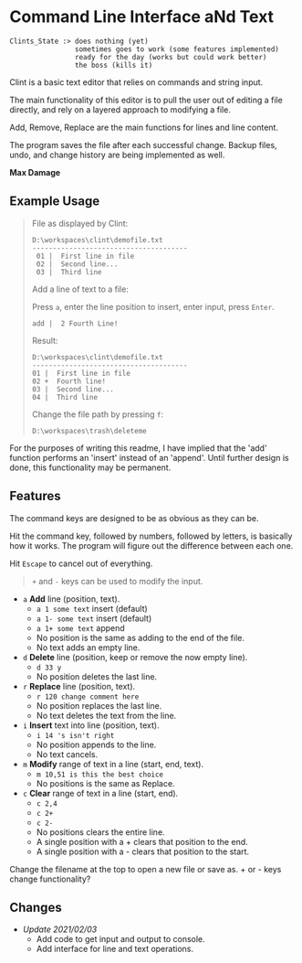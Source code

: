 # Command Line Interface aNd Text

```
Clints_State :> does nothing (yet)
                sometimes goes to work (some features implemented)
                ready for the day (works but could work better)
                the boss (kills it)
```

Clint is a basic text editor that relies on commands and string input.

The main functionality of this editor is to pull the user out of editing a file directly, and rely on a layered approach to modifying a file.

Add, Remove, Replace are the main functions for lines and line content.

The program saves the file after each successful change.  Backup files, undo, and change history are being implemented as well.

**Max Damage**

## Example Usage

> File as displayed by Clint:
>
> ```
> D:\workspaces\clint\demofile.txt
> --------------------------------------
>  01 |  First line in file
>  02 |  Second line...
>  03 |  Third line
> ```
> 
> Add a line of text to a file:
>
> Press `a`, enter the line position to insert, enter input, press `Enter`.
>
> ```
> add |  2 Fourth Line!
> ```
>
> Result:
>
> ```
> D:\workspaces\clint\demofile.txt
> --------------------------------------
> 01 |  First line in file
> 02 +  Fourth line!
> 03 |  Second line...
> 04 |  Third line
> ```
> 
> Change the file path by pressing `f`:
> ```
> D:\workspaces\trash\deleteme
> ```
> 

For the purposes of writing this readme, I have implied that the 'add' function performs an 'insert' instead of an 'append'.  Until further design is done, this functionality may be permanent.

## Features

The command keys are designed to be as obvious as they can be.

Hit the command key, followed by numbers, followed by letters, is basically how it works.  The program will figure out the difference between each one.

Hit `Escape` to cancel out of everything.

> `+` and `-` keys can be used to modify the input.

- `a` **Add** line (position, text).
    - `a 1 some text` insert (default)
    - `a 1- some text` insert (default)
    - `a 1+ some text` append
    - No position is the same as adding to the end of the file.
    - No text adds an empty line.
- `d` **Delete** line (position, keep or remove the now empty line).
    - `d 33 y`
    - No position deletes the last line.
- `r` **Replace** line (position, text).
    - `r 120 change comment here`
    - No position replaces the last line.
    - No text deletes the text from the line.
- `i` **Insert** text into line (position, text).
    - `i 14 's isn't right`
    - No position appends to the line.
    - No text cancels.
- `m` **Modify** range of text in a line (start, end, text).
    - `m 10,51 is this the best choice`
    - No positions is the same as Replace.
- `c` **Clear** range of text in a line (start, end).
    - `c 2,4`
    - `c 2+`
    - `c 2-`
    - No positions clears the entire line.
    - A single position with a + clears that position to the end.
    - A single position with a - clears that position to the start.

Change the filename at the top to open a new file or save as.  + or - keys change functionality?

## Changes
- _Update 2021/02/03_
    - Add code to get input and output to console.
    - Add interface for line and text operations.


